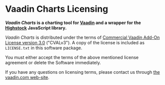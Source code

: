 # Vaadin Charts Licensing

**_Vaadin Charts_ is a charting tool for [Vaadin](http://vaadin.com) and a wrapper for the
[Highstock](http://www.highcharts.com/products/highstock) JavaScript library.**

_Vaadin Charts_ is distributed under the terms of
[Commercial Vaadin Add-On License version 3.0](https://vaadin.com/license/cval-3) ("CVALv3"). A copy of the license is included as ```LICENSE.txt``` in this software package.

You must either accept the terms of the above mentioned license agreement or delete the Software immediately.

If you have any questions on licensing terms, please contact us through
[the vaadin.com web-site](http://vaadin.com/contact).
